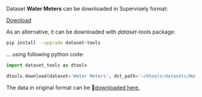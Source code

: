 Dataset **Water Meters** can be downloaded in Supervisely format:

 [Download](https://assets.supervise.ly/supervisely-supervisely-assets-public/teams_storage/g/d/kM/kZJVm1JLYWUqNqHCsRD7NPhNS8VZVJui2vGVbcXBJBrIK9sUcpniGnYyFhA8BbSuVumNyNuM2REFWqJis9kj04ejuFmk54Et9WVMwqEfsl6KqM1OAYGUS3Za6O78.tar)

As an alternative, it can be downloaded with *dataset-tools* package:
``` bash
pip install --upgrade dataset-tools
```

... using following python code:
``` python
import dataset_tools as dtools

dtools.download(dataset='Water Meters', dst_path='~/dtools/datasets/Water Meters.tar')
```
The data in original format can be 🔗[downloaded here.](https://www.kaggle.com/datasets/tapakah68/yandextoloka-water-meters-dataset/download?datasetVersionNumber=2)